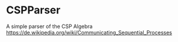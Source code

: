 # CSPParser
A simple parser of the CSP Algebra https://de.wikipedia.org/wiki/Communicating_Sequential_Processes

